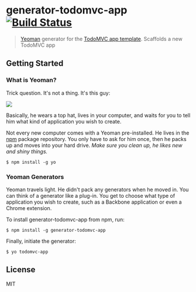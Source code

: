 # generator-todomvc-app [![Build Status](https://secure.travis-ci.org/arthurvr/generator-todomvc-app.png?branch=master)](https://travis-ci.org/arthurvr/generator-todomvc-app)

> [Yeoman](http://yeoman.io) generator for the [TodoMVC app template](https://github.com/tastejs/todomvc-app-template). Scaffolds a new TodoMVC app


## Getting Started

### What is Yeoman?

Trick question. It's not a thing. It's this guy:

![](http://i.imgur.com/JHaAlBJ.png)

Basically, he wears a top hat, lives in your computer, and waits for you to tell him what kind of application you wish to create.

Not every new computer comes with a Yeoman pre-installed. He lives in the [npm](https://npmjs.org) package repository. You only have to ask for him once, then he packs up and moves into your hard drive. *Make sure you clean up, he likes new and shiny things.*

```
$ npm install -g yo
```

### Yeoman Generators

Yeoman travels light. He didn't pack any generators when he moved in. You can think of a generator like a plug-in. You get to choose what type of application you wish to create, such as a Backbone application or even a Chrome extension.

To install generator-todomvc-app from npm, run:

```
$ npm install -g generator-todomvc-app
```

Finally, initiate the generator:

```
$ yo todomvc-app
```

## License

MIT
